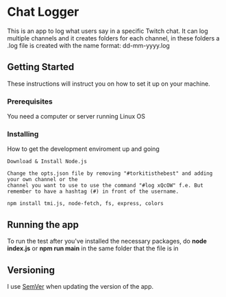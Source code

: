 # Chat Logger

This is an app to log what users say in a specific Twitch chat. It can log multiple channels
and it creates folders for each channel, in these folders a .log file is created with the name format: dd-mm-yyyy.log


## Getting Started

These instructions will instruct you on how to set it up on your machine.

### Prerequisites

  You need a computer or server running Linux OS

### Installing

How to get the development enviroment up and going

    Download & Install Node.js
    
    Change the opts.json file by removing "#torkitisthebest" and adding your own channel or the 
    channel you want to use to use the command "#log xQcOW" f.e. But remember to have a hashtag (#) in front of the username.
    
    npm install tmi.js, node-fetch, fs, express, colors

## Running the app

To run the test after you've installed the necessary packages, do **node index.js** or **npm run main** in the same folder that the file is in

## Versioning

I use [SemVer](http://semver.org/) when updating the version of the app.
